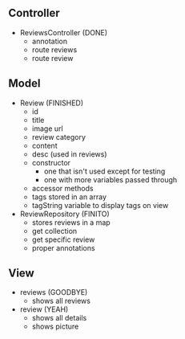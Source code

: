 ## Controller
- ReviewsController (DONE)
	- annotation
	- route reviews
	- route review

## Model
- Review (FINISHED)
	- id 
	- title 
	- image url 
	- review category 
	- content 
	- desc (used in reviews)
	- constructor 
		- one that isn't used except for testing
		- one with more variables passed through
	- accessor methods 
	- tags stored in an array
	- tagString variable to display tags on view
- ReviewRepository (FINITO)
	- stores reviews in a map
	- get collection
	- get specific review
	- proper annotations

## View
- reviews (GOODBYE)
	- shows all reviews
- review (YEAH)
	- shows all details
	- shows picture